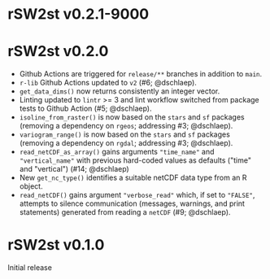 # rSW2st v0.2.1-9000

# rSW2st v0.2.0

* Github Actions are triggered for `release/**` branches in addition to `main`.
* `r-lib` Github Actions updated to `v2` (#6; @dschlaep).
* `get_data_dims()` now returns consistently an integer vector.
* Linting updated to `lintr` >= 3 and
  lint workflow switched from package tests to Github Action (#5; @dschlaep).
* `isoline_from_raster()` is now based on the `stars` and `sf` packages
  (removing a dependency on `rgeos`; addressing #3; @dschlaep).
* `variogram_range()` is now based on the `stars` and `sf` packages
  (removing a dependency on `rgdal`; addressing #3; @dschlaep).
* `read_netCDF_as_array()` gains arguments `"time_name"` and `"vertical_name"`
  with previous hard-coded values as defaults ("time" and "vertical")
  (#14; @dschlaep)
* New `get_nc_type()` identifies a suitable netCDF data type from an R object.
* `read_netCDF()` gains argument `"verbose_read"` which, if set to `"FALSE"`,
  attempts to silence communication (messages, warnings, and print statements)
  generated from reading a `netCDF` (#9; @dschlaep).


# rSW2st v0.1.0
Initial release
